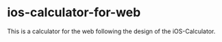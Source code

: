 # ios-calculator-for-web
This is a calculator for the web following the design of the iOS-Calculator.
